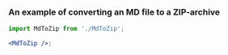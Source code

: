 ### An example of converting an MD file to a ZIP-archive

```jsx
import MdToZip from './MdToZip';

<MdToZip />;
```
